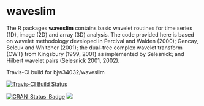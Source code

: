 # waveslim

The R packages **waveslim** contains basic wavelet routines for time series (1D), image (2D) and array (3D) analysis. The code provided here is based on wavelet methodology developed in Percival and Walden (2000); Gencay, Selcuk and Whitcher (2001); the dual-tree complex wavelet transform (CWT) from Kingsbury (1999, 2001) as implemented by Selesnick; and Hilbert wavelet pairs (Selesnick 2001, 2002).

Travis-CI build for bjw34032/waveslim

[![Travis-CI Build Status](https://travis-ci.org/bjw34032/waveslim.svg?branch=master)](https://travis-ci.org/bjw34032/waveslim)

[![CRAN_Status_Badge](http://www.r-pkg.org/badges/version/waveslim/)](https://CRAN.R-project.org/package=waveslim)
[![](http://cranlogs.r-pkg.org/badges/grand-total/waveslim)](https://CRAN.R-project.org/package=waveslim)
